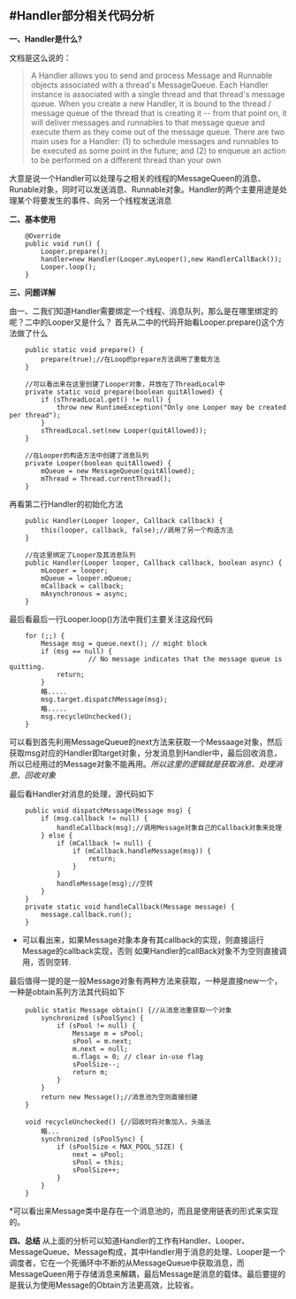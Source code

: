 #Handler部分相关代码分析
------
**一、Handler是什么?**

文档是这么说的：
>A Handler allows you to send and process Message and Runnable objects associated with a thread's MessageQueue. Each Handler instance is associated with a single thread and that thread's message queue. When you create a new Handler, it is bound to the thread / message queue of the thread that is creating it -- from that point on, it will deliver messages and runnables to that message queue and execute them as they come out of the message queue. 
There are two main uses for a Handler: (1) to schedule messages and runnables to be executed as some point in the future; and (2) to enqueue an action to be performed on a different thread than your own

大意是说一个Handler可以处理与之相关的线程的MessageQueen的消息、Runable对象，同时可以发送消息、Runnable对象。Handler的两个主要用途是处理某个将要发生的事件、向另一个线程发送消息

**二、基本使用**

```
	@Override
    public void run() {
       	Looper.prepare();
       	handler=new Handler(Looper.myLooper(),new HandlerCallBack());
       	Looper.loop();
    }
``` 

**三、问题详解**

由一、二我们知道Handler需要绑定一个线程、消息队列，那么是在哪里绑定的呢？二中的Looper又是什么？
首先从二中的代码开始看Looper.prepare()这个方法做了什么

```
	public static void prepare() {
       	prepare(true);//在Loop的prepare方法调用了重载方法
    }

    //可以看出来在这里创建了Looper对象，并放在了ThreadLocal中
    private static void prepare(boolean quitAllowed) {
        if (sThreadLocal.get() != null) {
            throw new RuntimeException("Only one Looper may be created per thread");
        }
        sThreadLocal.set(new Looper(quitAllowed));
    }

	//在Looper的构造方法中创建了消息队列
    private Looper(boolean quitAllowed) {
        mQueue = new MessageQueue(quitAllowed);
        mThread = Thread.currentThread();
    }
```
再看第二行Handler的初始化方法

```
    public Handler(Looper looper, Callback callback) {
        this(looper, callback, false);//调用了另一个构造方法
    }

    //在这里绑定了Looper及其消息队列
    public Handler(Looper looper, Callback callback, boolean async) {
        mLooper = looper;
        mQueue = looper.mQueue;
        mCallback = callback;
        mAsynchronous = async;
    }
```

最后看最后一行Looper.loop()方法中我们主要关注这段代码

```
    for (;;) {
        Message msg = queue.next(); // might block
        if (msg == null) {
                    // No message indicates that the message queue is quitting.
            return;
        }  
        略.....
        msg.target.dispatchMessage(msg);
        略.....
        msg.recycleUnchecked();
    }
```

可以看到首先利用MessageQueue的next方法来获取一个Messaage对象，然后获取msg对应的Handler即target对象，分发消息到Handler中，最后回收消息，所以已经用过的Message对象不能再用。*所以这里的逻辑就是获取消息、处理消息、回收对象*


最后看Handler对消息的处理，源代码如下
```
    public void dispatchMessage(Message msg) {
        if (msg.callback != null) {
            handleCallback(msg);//调用Message对象自己的Callback对象来处理
        } else {
            if (mCallback != null) {
                if (mCallback.handleMessage(msg)) {
                    return;
                }
            }
            handleMessage(msg);//空转
        }
    }
    private static void handleCallback(Message message) {
        message.callback.run();
    }
```
* 可以看出来，如果Message对象本身有其callback的实现，则直接运行Message的callback实现，否则
如果Handler的callBack对象不为空则直接调用，否则空转.

最后值得一提的是一般Message对象有两种方法来获取，一种是直接new一个，一种是obtain系列方法其代码如下
```
	public static Message obtain() {//从消息池重获取一个对象
        synchronized (sPoolSync) {
            if (sPool != null) {
                Message m = sPool;
                sPool = m.next;
                m.next = null;
                m.flags = 0; // clear in-use flag
                sPoolSize--;
                return m;
            }
        }
        return new Message();//消息池为空则直接创建
    }

    void recycleUnchecked() {//回收时将对象加入，头插法
        略...
        synchronized (sPoolSync) {
            if (sPoolSize < MAX_POOL_SIZE) {
                next = sPool;
                sPool = this;
                sPoolSize++;
            }
        }
    }
```
*可以看出来Message类中是存在一个消息池的，而且是使用链表的形式来实现的。

**四、总结**
	 从上面的分析可以知道Handler的工作有Handler、Looper、MessageQueue、Message构成，其中Handler用于消息的处理、Looper是一个调度者，它在一个死循环中不断的从MessageQueue中获取消息，而MessageQueen用于存储消息来解耦，最后Message是消息的载体。最后要提的是我认为使用Message的Obtain方法更高效，比较省。

    